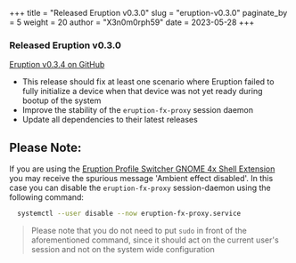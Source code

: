 +++
title = "Released Eruption v0.3.0"
slug = "eruption-v0.3.0"
paginate_by = 5
weight = 20
author = "X3n0m0rph59"
date = 2023-05-28
+++

### Released Eruption v0.3.0

[Eruption v0.3.4 on GitHub](https://github.com/X3n0m0rph59/eruption/releases/tag/v0.3.4)

- This release should fix at least one scenario where Eruption failed to fully initialize a device when that device was not yet ready during bootup of the system
- Improve the stability of the `eruption-fx-proxy` session daemon
- Update all dependencies to their latest releases

## Please Note:

If you are using the [Eruption Profile Switcher GNOME 4x Shell Extension](https://extensions.gnome.org/extension/2621/eruption-profile-switcher/) you may receive the spurious message 'Ambient effect disabled'. In this case you can disable the `eruption-fx-proxy` session-daemon using the following command:

```sh
  systemctl --user disable --now eruption-fx-proxy.service
```
> Please note that you do not need to put `sudo` in front of the aforementioned command, since it should act on the current user's session and not on the system wide configuration
